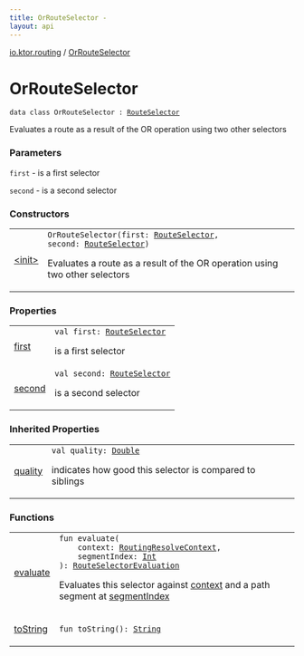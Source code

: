 ```yaml
---
title: OrRouteSelector - 
layout: api
---
```


<div class='api-docs-breadcrumbs'><a href="../index.html">io.ktor.routing</a> / <a href="./index.html">OrRouteSelector</a></div>

# OrRouteSelector

<div class="signature"><code><span class="keyword">data</span> <span class="keyword">class </span><span class="identifier">OrRouteSelector</span>&nbsp;<span class="symbol">:</span>&nbsp;<a href="../-route-selector/index.html"><span class="identifier">RouteSelector</span></a></code></div>

Evaluates a route as a result of the OR operation using two other selectors

### Parameters

<code>first</code> - is a first selector

<code>second</code> - is a second selector

### Constructors

<table class="api-docs-table">
<tbody>
<tr>
<td markdown="1">

<a href="-init-.html">&lt;init&gt;</a>


</td>
<td markdown="1">
<div class="signature"><code><span class="identifier">OrRouteSelector</span><span class="symbol">(</span><span class="parameterName" id="io.ktor.routing.OrRouteSelector$<init>(io.ktor.routing.RouteSelector, io.ktor.routing.RouteSelector)/first">first</span><span class="symbol">:</span>&nbsp;<a href="../-route-selector/index.html"><span class="identifier">RouteSelector</span></a><span class="symbol">, </span><span class="parameterName" id="io.ktor.routing.OrRouteSelector$<init>(io.ktor.routing.RouteSelector, io.ktor.routing.RouteSelector)/second">second</span><span class="symbol">:</span>&nbsp;<a href="../-route-selector/index.html"><span class="identifier">RouteSelector</span></a><span class="symbol">)</span></code></div>

Evaluates a route as a result of the OR operation using two other selectors


</td>
</tr>
</tbody>
</table>

### Properties

<table class="api-docs-table">
<tbody>
<tr>
<td markdown="1">

<a href="first.html">first</a>


</td>
<td markdown="1">
<div class="signature"><code><span class="keyword">val </span><span class="identifier">first</span><span class="symbol">: </span><a href="../-route-selector/index.html"><span class="identifier">RouteSelector</span></a></code></div>

is a first selector


</td>
</tr>
<tr>
<td markdown="1">

<a href="second.html">second</a>


</td>
<td markdown="1">
<div class="signature"><code><span class="keyword">val </span><span class="identifier">second</span><span class="symbol">: </span><a href="../-route-selector/index.html"><span class="identifier">RouteSelector</span></a></code></div>

is a second selector


</td>
</tr>
</tbody>
</table>

### Inherited Properties

<table class="api-docs-table">
<tbody>
<tr>
<td markdown="1">

<a href="../-route-selector/quality.html">quality</a>


</td>
<td markdown="1">
<div class="signature"><code><span class="keyword">val </span><span class="identifier">quality</span><span class="symbol">: </span><a href="https://kotlinlang.org/api/latest/jvm/stdlib/kotlin/-double/index.html"><span class="identifier">Double</span></a></code></div>

indicates how good this selector is compared to siblings


</td>
</tr>
</tbody>
</table>

### Functions

<table class="api-docs-table">
<tbody>
<tr>
<td markdown="1">

<a href="evaluate.html">evaluate</a>


</td>
<td markdown="1">
<div class="signature"><code><span class="keyword">fun </span><span class="identifier">evaluate</span><span class="symbol">(</span><br/>&nbsp;&nbsp;&nbsp;&nbsp;<span class="parameterName" id="io.ktor.routing.OrRouteSelector$evaluate(io.ktor.routing.RoutingResolveContext, kotlin.Int)/context">context</span><span class="symbol">:</span>&nbsp;<a href="../-routing-resolve-context/index.html"><span class="identifier">RoutingResolveContext</span></a><span class="symbol">, </span><br/>&nbsp;&nbsp;&nbsp;&nbsp;<span class="parameterName" id="io.ktor.routing.OrRouteSelector$evaluate(io.ktor.routing.RoutingResolveContext, kotlin.Int)/segmentIndex">segmentIndex</span><span class="symbol">:</span>&nbsp;<a href="https://kotlinlang.org/api/latest/jvm/stdlib/kotlin/-int/index.html"><span class="identifier">Int</span></a><br/><span class="symbol">)</span><span class="symbol">: </span><a href="../-route-selector-evaluation/index.html"><span class="identifier">RouteSelectorEvaluation</span></a></code></div>

Evaluates this selector against <a href="evaluate.html#io.ktor.routing.OrRouteSelector$evaluate(io.ktor.routing.RoutingResolveContext, kotlin.Int)/context">context</a> and a path segment at <a href="evaluate.html#io.ktor.routing.OrRouteSelector$evaluate(io.ktor.routing.RoutingResolveContext, kotlin.Int)/segmentIndex">segmentIndex</a>


</td>
</tr>
<tr>
<td markdown="1">

<a href="to-string.html">toString</a>


</td>
<td markdown="1">
<div class="signature"><code><span class="keyword">fun </span><span class="identifier">toString</span><span class="symbol">(</span><span class="symbol">)</span><span class="symbol">: </span><a href="https://kotlinlang.org/api/latest/jvm/stdlib/kotlin/-string/index.html"><span class="identifier">String</span></a></code></div>

</td>
</tr>
</tbody>
</table>
